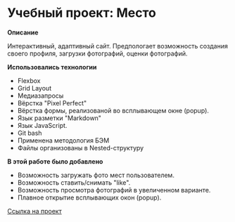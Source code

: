 # Учебный проект: Место

**Описание**

  Интерактивный, адаптивный сайт. Предпологает возможность создания своего профиля, загрузки фотографий, оценки фотографий.

**Использовались технологии**
* Flexbox
* Grid Layout
* Медиазапросы
* Вёрстка "Pixel Perfect"
* Вёрстка формы, реализованой во всплывающем окне (popup).
* Язык разметки "Markdown"
* Язык JavaScript.
* Git bash
* Применена методология БЭМ
* Файлы организованы в Nested-структуру

**В этой работе было добавлено**
* Возможность загружать фото мест пользователем.
* Возможность ставить/снимать "like".
* Возможность просмотра фотографий в увеличенном варианте.
* Плавное открытие всплывающих окон (popup).

[Ссылка на проект](https://alexandr-ilin.github.io/mesto/index.html "Учебная работа №5")
